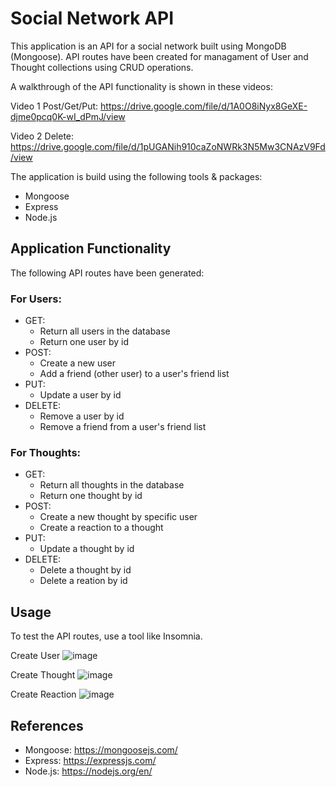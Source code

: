 # Social Network API

This application is an API for a social network built using MongoDB (Mongoose). API routes have been created for managament of User and Thought collections using CRUD operations.

A walkthrough of the API functionality is shown in these videos: 


Video 1 Post/Get/Put: https://drive.google.com/file/d/1A0O8iNyx8GeXE-djme0pcq0K-wI_dPmJ/view

Video 2 Delete: https://drive.google.com/file/d/1pUGANih910caZoNWRk3N5Mw3CNAzV9Fd/view

The application is build using the following tools & packages:

- Mongoose
- Express
- Node.js

## Application Functionality

The following API routes have been generated:

### For Users:

- GET:
  - Return all users in the database
  - Return one user by id
- POST:
  - Create a new user
  - Add a friend (other user) to a user's friend list
- PUT:
  - Update a user by id
- DELETE:
  - Remove a user by id
  - Remove a friend from a user's friend list

### For Thoughts:

- GET:
  - Return all thoughts in the database
  - Return one thought by id
- POST:
  - Create a new thought by specific user
  - Create a reaction to a thought
- PUT:
  - Update a thought by id
- DELETE:
  - Delete a thought by id
  - Delete a reation by id

## Usage

To test the API routes, use a tool like Insomnia.


Create User
![image](https://user-images.githubusercontent.com/91171412/159835480-fd702a77-9ab7-432a-a1cd-02dec0ff3280.png)

Create Thought
![image](https://user-images.githubusercontent.com/91171412/159835518-75979e17-36e8-4380-9368-deedd0b4ceb1.png)

Create Reaction
![image](https://user-images.githubusercontent.com/91171412/159835554-de933fd2-01f3-4636-bddc-0a7bb0d0d389.png)


## References

- Mongoose: https://mongoosejs.com/
- Express: https://expressjs.com/
- Node.js: https://nodejs.org/en/
